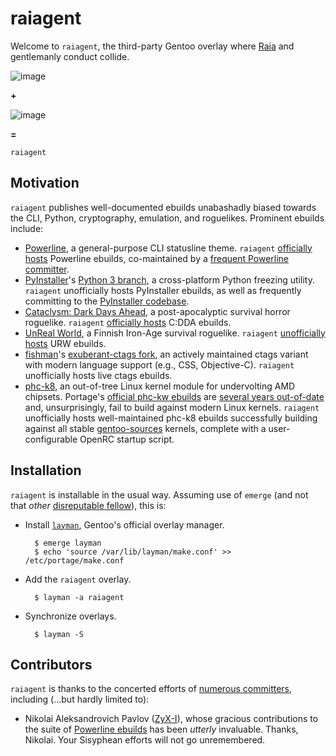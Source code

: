 raiagent
===========

Welcome to `raiagent`, the third-party Gentoo overlay where
[Raia](https://en.wikipedia.org/wiki/Raja_%28genus%29) and gentlemanly conduct
collide.

![image](https://cloud.githubusercontent.com/assets/217028/7741975/ce3e814a-ff55-11e4-84d9-7fe8f2fab2f0.png)

**+**

![image](https://cloud.githubusercontent.com/assets/217028/7742504/0d4c7394-ff5e-11e4-9352-9a30362fb37c.png)

**=**

`raiagent`

## Motivation

`raiagent` publishes well-documented ebuilds unabashadly biased towards the CLI,
Python, cryptography, emulation, and roguelikes. Prominent ebuilds include:

* [Powerline](https://github.com/powerline/powerline), a general-purpose CLI
  statusline theme. `raiagent`
  [officially hosts](https://powerline.readthedocs.org/en/latest/installation/linux.html)
  Powerline ebuilds, co-maintained by a [frequent Powerline
  committer](https://github.com/ZyX-I/powerline).
* [PyInstaller](https://github.com/pyinstaller/pyinstaller)'s [Python 3
  branch](https://github.com/pyinstaller/pyinstaller/tree/python3), a
  cross-platform Python freezing utility. `raiagent` unofficially hosts
  PyInstaller ebuilds, as well as frequently committing to the [PyInstaller
  codebase](https://github.com/leycec/pyinstaller).
* [Cataclysm: Dark Days Ahead](http://en.cataclysmdda.com), a post-apocalyptic
  survival horror roguelike. `raiagent`
  [officially hosts](http://www.wiki.cataclysmdda.com/index.php?title=How_to_compile#Gentoo)
  C:DDA ebuilds.
* [UnReal World](http://www.unrealworld.fi), a Finnish Iron-Age survival
  roguelike. `raiagent` [unofficially hosts](http://z3.invisionfree.com/UrW_forum/index.php?showtopic=3551) URW ebuilds.
* [fishman](https://github.com/fishman)'s [exuberant-ctags
  fork](https://github.com/fishman/ctags), an actively maintained ctags variant
  with modern language support (e.g., CSS, Objective-C). `raiagent` unofficially
  hosts live ctags ebuilds.
* [phc-k8](http://www.linux-phc.org/forum/viewtopic.php?f=13&t=2), an
  out-of-tree Linux kernel module for undervolting AMD chipsets. Portage's
  [official phc-kw
  ebuilds](https://sources.gentoo.org/cgi-bin/viewvc.cgi/gentoo-x86/sys-power/phc-k8/)
  are [several years
  out-of-date](https://sources.gentoo.org/cgi-bin/viewvc.cgi/gentoo-x86/sys-power/phc-k8/ChangeLog?view=markup)
  and, unsurprisingly, fail to build against modern Linux kernels. `raiagent`
  unofficially hosts well-maintained phc-k8 ebuilds successfully building
  against all stable
  [gentoo-sources](https://wiki.gentoo.org/wiki/Kernel/Overview#General_purpose:_gentoo-sources)
  kernels, complete with a user-configurable OpenRC startup script.

## Installation

`raiagent` is installable in the usual way. Assuming use of `emerge` (and not
that *other* [disreputable fellow](http://paludis.exherbo.org)), this is:

* Install [`layman`](https://wiki.gentoo.org/wiki/Layman), Gentoo's official
  overlay manager.

        $ emerge layman
        $ echo 'source /var/lib/layman/make.conf' >> /etc/portage/make.conf

* Add the `raiagent` overlay.

        $ layman -a raiagent

* Synchronize overlays.

        $ layman -S

## Contributors

`raiagent` is thanks to the concerted efforts of [numerous
committers](https://github.com/leycec/raiagent/graphs/contributors), including
(...but hardly limited to):

* Nikolai Aleksandrovich Pavlov ([ZyX-I](https://github.com/ZyX-I)), whose
  gracious contributions to the suite of [Powerline ebuilds](https://github.com/leycec/raiagent/tree/master/app-misc) has been *utterly* invaluable. Thanks,
  Nikolai. Your Sisyphean efforts will not go unremembered.
